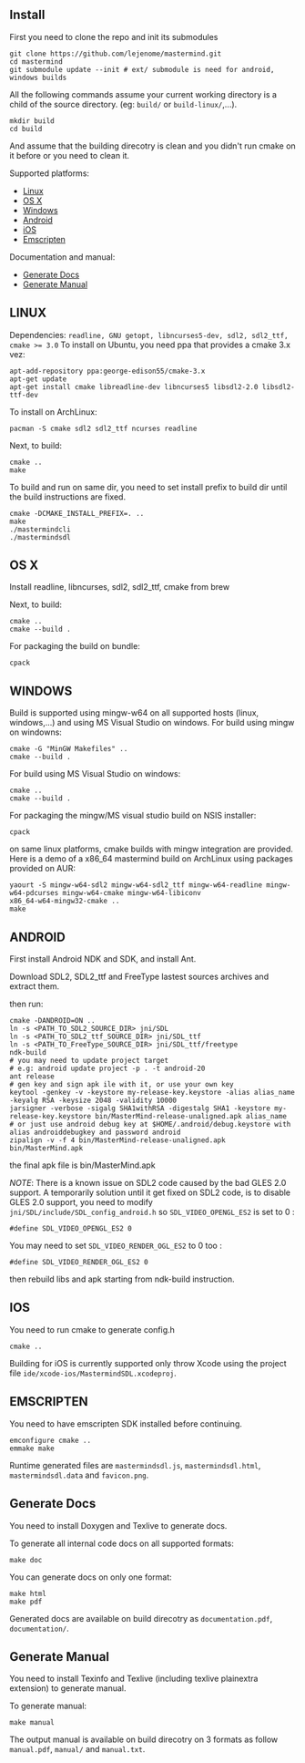 Install
---

First you need to clone the repo and init its submodules
~~~~~~~~~{.sh}
git clone https://github.com/lejenome/mastermind.git
cd mastermind
git submodule update --init # ext/ submodule is need for android, windows builds
~~~~~~~~~
All the following commands assume your current working directory is a child of
the source directory. (eg: `build/` or `build-linux/`,...).
~~~~~~~~~{.sh}
mkdir build
cd build
~~~~~~~~~
And assume that the building direcotry is clean and you didn't run cmake on it
before or you need to clean it.

Supported platforms:
- [Linux](#linux)
- [OS X](#os-x)
- [Windows](#windows)
- [Android](#android)
- [iOS](#ios)
- [Emscripten](#emscripten)

Documentation and manual:
- [Generate Docs](#generate-docs)
- [Generate Manual](#generate-manual)

LINUX
---
Dependencies: `readline, GNU getopt, libncurses5-dev, sdl2, sdl2_ttf, cmake >= 3.0`
To install on Ubuntu, you need ppa that provides a cmake 3.x vez:
~~~~~~~~~{.sh}
apt-add-repository ppa:george-edison55/cmake-3.x
apt-get update
apt-get install cmake libreadline-dev libncurses5 libsdl2-2.0 libsdl2-ttf-dev
~~~~~~~~~
To install on ArchLinux:
~~~~~~~~~{.sh}
pacman -S cmake sdl2 sdl2_ttf ncurses readline
~~~~~~~~~

Next, to build:
~~~~~~~~~{.sh}
cmake ..
make
~~~~~~~~~

To build and run on same dir, you need to set install prefix to build dir until
the build instructions are fixed.
~~~~~~~~~{.sh}
cmake -DCMAKE_INSTALL_PREFIX=. ..
make
./mastermindcli
./mastermindsdl
~~~~~~~~~

OS X
---
Install readline, libncurses, sdl2, sdl2_ttf, cmake from brew

Next, to build:
~~~~~~~~~{.sh}
cmake ..
cmake --build .
~~~~~~~~~
For packaging the build on bundle:
~~~~~~~~~{.sh}
cpack
~~~~~~~~~

WINDOWS
---
Build is supported using mingw-w64 on all supported hosts (linux, windows,...)
and using MS Visual Studio on windows.
For build using mingw on windowns:
~~~~~~~~~{.sh}
cmake -G "MinGW Makefiles" ..
cmake --build .
~~~~~~~~~
For build using MS Visual Studio on windows:
~~~~~~~~~{.sh}
cmake ..
cmake --build .
~~~~~~~~~
For packaging the mingw/MS visual studio build on NSIS installer:
~~~~~~~~~{.sh}
cpack
~~~~~~~~~

on same linux platforms, cmake builds with mingw integration are provided. Here
is a demo of a x86_64 mastermind build on ArchLinux using packages provided on
AUR:
~~~~~~~~~{.sh}
yaourt -S mingw-w64-sdl2 mingw-w64-sdl2_ttf mingw-w64-readline mingw-w64-pdcurses mingw-w64-cmake mingw-w64-libiconv
x86_64-w64-mingw32-cmake ..
make
~~~~~~~~~

ANDROID
---
First install Android NDK and SDK, and install Ant.

Download SDL2, SDL2_ttf and FreeType lastest sources archives and extract them.

then run:
~~~~~~~~~{.sh}
cmake -DANDROID=ON ..
ln -s <PATH_TO_SDL2_SOURCE_DIR> jni/SDL
ln -s <PATH_TO_SDL2_ttf_SOURCE_DIR> jni/SDL_ttf
ln -s <PATH_TO_FreeType_SOURCE_DIR> jni/SDL_ttf/freetype
ndk-build
# you may need to update project target
# e.g: android update project -p . -t android-20
ant release
# gen key and sign apk ile with it, or use your own key
keytool -genkey -v -keystore my-release-key.keystore -alias alias_name -keyalg RSA -keysize 2048 -validity 10000
jarsigner -verbose -sigalg SHA1withRSA -digestalg SHA1 -keystore my-release-key.keystore bin/MasterMind-release-unaligned.apk alias_name
# or just use android debug key at $HOME/.android/debug.keystore with alias androiddebugkey and password android
zipalign -v -f 4 bin/MasterMind-release-unaligned.apk bin/MasterMind.apk
~~~~~~~~~
the final apk file is bin/MasterMind.apk

*NOTE*: There is a known issue on SDL2 code caused by the bad GLES 2.0 support.
A temporarily solution until it get fixed on SDL2 code, is to disable GLES 2.0
support, you need to modify `jni/SDL/include/SDL_config_android.h` so `SDL_VIDEO_OPENGL_ES2` is set to 0 :
~~~~~~~~~{.c}
#define SDL_VIDEO_OPENGL_ES2 0
~~~~~~~~~
You may need to set `SDL_VIDEO_RENDER_OGL_ES2` to 0 too :
~~~~~~~~~{.c}
#define SDL_VIDEO_RENDER_OGL_ES2 0
~~~~~~~~~
then rebuild libs and apk starting from ndk-build instruction.

IOS
---
You need to run cmake to generate config.h
~~~~~~~~~{.sh}
cmake ..
~~~~~~~~~
Building for iOS is currently supported only throw Xcode using the project file
`ide/xcode-ios/MastermindSDL.xcodeproj`.

EMSCRIPTEN
---
You need to have emscripten SDK installed before continuing.
~~~~~~~~~{.sh}
emconfigure cmake ..
emmake make
~~~~~~~~~
Runtime generated files are `mastermindsdl.js`, `mastermindsdl.html`,
`mastermindsdl.data` and `favicon.png`.

Generate Docs
---
You need to install Doxygen and Texlive to generate docs.

To generate all internal code docs on all supported formats:
~~~~~~~~~{.sh}
make doc
~~~~~~~~~
You can generate docs on only one format:
~~~~~~~~~{.sh}
make html
make pdf
~~~~~~~~~
Generated docs are available on build direcotry as `documentation.pdf`,
`documentation/`.

Generate Manual
---
You need to install Texinfo and Texlive (including texlive plainextra
extension) to generate manual.

To generate manual:
~~~~~~~~~{.sh}
make manual
~~~~~~~~~
The output manual is available on build direcotry on 3 formats as follow
`manual.pdf`, `manual/` and `manual.txt`.
